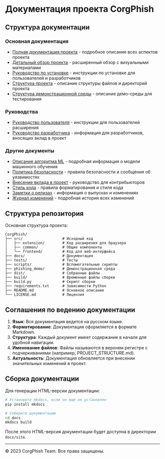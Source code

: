 # Документация проекта CorgPhish

## Структура документации

### Основная документация
- [Полная документация проекта](PROJECT_DOCUMENTATION.md) - подробное описание всех аспектов проекта
- [Детальный обзор проекта](PROJECT_OVERVIEW_DETAILED.md) - расширенный обзор с визуальными материалами
- [Руководство по установке](INSTALLATION.md) - инструкции по установке для пользователей и разработчиков
- [Структура проекта](PROJECT_STRUCTURE.md) - описание структуры файлов и директорий проекта
- [Структура демонстрационной среды](PHISHING_DEMO_STRUCTURE.md) - описание демо-среды для тестирования

### Руководства
- [Руководство пользователя](guides/user_guide.md) - инструкции для пользователей расширения
- [Руководство разработчика](guides/developer_guide.md) - информация для разработчиков, вносящих вклад в проект

### Другие документы
- [Описание алгоритма ML](ML_ALGORITHM_RU.md) - подробная информация о модели машинного обучения
- [Политика безопасности](SECURITY.md) - правила безопасности и сообщения об уязвимостях
- [Внесение вклада в проект](CONTRIBUTING.md) - руководство для контрибьюторов
- [Стиль кода](CODING_STYLE.md) - правила форматирования и стиля кода
- [Заметки о релизах](RELEASE_NOTES.md) - информация о выпусках и изменениях
- [Журнал изменений](CHANGELOG.md) - подробная история всех изменений

## Структура репозитория

Основная структура проекта:

```
CorgPhish/
├── src/                  # Исходный код
│   ├── extension/        # Код расширения для браузера
│   ├── common/           # Общие компоненты
│   └── frontend/         # Код для веб-интерфейса
├── docs/                 # Документация
├── tests/                # Тесты
├── scripts/              # Вспомогательные скрипты
├── phishing_demo/        # Демонстрационная среда
├── dist/                 # Собранные файлы
├── build/                # Временные файлы сборки
├── build.py              # Скрипт сборки
├── requirements.txt      # Зависимости Python
├── README.md             # Основное описание
└── LICENSE.md            # Лицензия
```

## Соглашения по ведению документации

1. **Язык**: Вся документация ведется на русском языке.
2. **Форматирование**: Документация оформляется в формате Markdown.
3. **Структура**: Каждый документ имеет содержание в начале для удобной навигации.
4. **Именование файлов**: Файлы называются в верхнем регистре с подчеркиваниями (например, PROJECT_STRUCTURE.md).
5. **Актуальность**: Документация обновляется при внесении значительных изменений в проект.

## Сборка документации

Для генерации HTML-версии документации:

```bash
# Установите mkdocs, если он еще не установлен
pip install mkdocs

# Соберите документацию
cd docs
mkdocs build
```

После этого HTML-версия документации будет доступна в директории `docs/site`.

---

© 2023 CorgPhish Team. Все права защищены. 